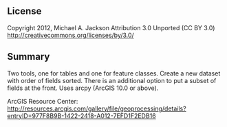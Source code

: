 
License  
-------
Copyright 2012, Michael A. Jackson
Attribution 3.0 Unported (CC BY 3.0)
http://creativecommons.org/licenses/by/3.0/

Summary
-------
Two tools, one for tables and one for feature classes. Create a new dataset with order of fields sorted. There is an additional option to put a subset of fields at the front. Uses arcpy (ArcGIS 10.0 or above). 

ArcGIS Resource Center:  
http://resources.arcgis.com/gallery/file/geoprocessing/details?entryID=977F8B9B-1422-2418-A012-7EFD1F2EDB16